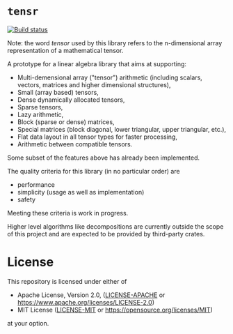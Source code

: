 # `tensr`

[![Build status](https://travis-ci.org/elrnv/tensr.svg?branch=master)](https://travis-ci.org/elrnv/tensr)

Note: the word *tensor* used by this library refers to the n-dimensional array representation of a
mathematical tensor.

A prototype for a linear algebra library that aims at supporting:
 - Multi-demensional array ("tensor") arithmetic (including scalars, vectors, matrices and higher dimensional structures),
 - Small (array based) tensors,
 - Dense dynamically allocated tensors,
 - Sparse tensors,
 - Lazy arithmetic,
 - Block (sparse or dense) matrices,
 - Special matrices (block diagonal, lower triangular, upper triangular, etc.),
 - Flat data layout in all tensor types for faster processing,
 - Arithmetic between compatible tensors.

Some subset of the features above has already been implemented.

The quality criteria for this library (in no particular order) are
 - performance
 - simplicity (usage as well as implementation)
 - safety

Meeting these criteria is work in progress.

Higher level algorithms like decompositions are currently outside the scope of this project and are
expected to be provided by third-party crates.

# License

This repository is licensed under either of

 * Apache License, Version 2.0, ([LICENSE-APACHE](LICENSE-APACHE) or https://www.apache.org/licenses/LICENSE-2.0)
 * MIT License ([LICENSE-MIT](LICENSE-MIT) or https://opensource.org/licenses/MIT)

at your option.
